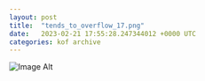 ```yaml
---
layout:	post
title:	"tends_to_overflow_17.png"
date:	2023-02-21 17:55:28.247344012 +0000 UTC
categories:	kof archive
---
```


![Image Alt](https://k0f.github.io/assets/tends_to_overflow_17.png)